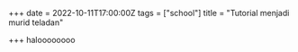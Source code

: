 +++
date = 2022-10-11T17:00:00Z
tags = ["school"]
title = "Tutorial menjadi murid teladan"

+++
haloooooooo